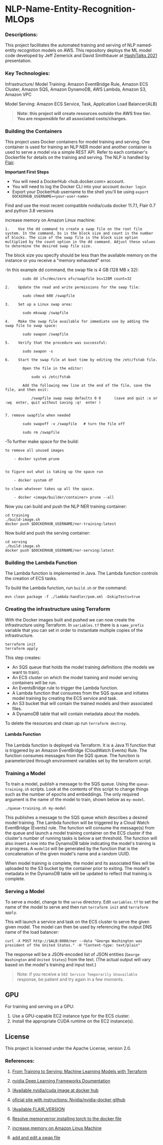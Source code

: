 # NLP-Name-Entity-Recognition-MLOps

### Descriptions:

This project facilitates the automated training and serving of NLP named-entity recognition models on AWS. This repository deploys the ML model code developed by Jeff Zemerick and David Smithbauer at [HashiTalks 2021](https://events.hashicorp.com/hashitalks2021) presentation.


### Key Technologies:

Infrastructure/ Model Training: Amazon EventBridge Rule, Amazon ECS Cluster, Amazon SQS, Amazon DynamoDB, AWS Lambda, Amazon S3, Amazon VPC

Model Serving: Amazon ECS Service, Task, Application Load Balancer(ALB)




> **Note: this project will create resources outside the AWS free tier. You are responsible for all associated costs/charges.**

### Building the Containers

This project uses Docker containers for model training and serving. One container is used for training an NLP NER model and another container is used to serve a model via a simple REST API. Refer to each container's Dockerfile for details on the training and serving. The NLP is handled by [Flair](https://github.com/flairNLP/flair).

**Important First Steps**

* You will need a DockerHub <hub.docker.com> account.
* You will need to log the Docker CLI into your account `docker login`
* Export your DockerHub username to the shell you'll be using `export DOCKERHUB_USERNAME=<your-user-name>`

Find and use the most recent compatible nvidia/cuda docker 11.7.1, Flair 0.7 and python 3.8 versions 

increase memory on Amazon Linux machine:

    1.    Use the dd command to create a swap file on the root file system. In the command, bs is the block size and count is the number of blocks. The size of the swap file is the block size option multiplied by the count option in the dd command. Adjust these values to determine the desired swap file size.

The block size you specify should be less than the available memory on the instance or you receive a "memory exhausted" error.

-In this example dd command, the swap file is 4 GB (128 MB x 32):

            sudo dd if=/dev/zero of=/swapfile bs=128M count=32
    
    2.    Update the read and write permissions for the swap file:
    
            sudo chmod 600 /swapfile
    
    3.    Set up a Linux swap area:
    
            sudo mkswap /swapfile
    
    4.    Make the swap file available for immediate use by adding the swap file to swap space:

            sudo swapon /swapfile
    
    5.    Verify that the procedure was successful:
    
            sudo swapon -s
    
    6.    Start the swap file at boot time by editing the /etc/fstab file.
    
            Open the file in the editor:
            
                sudo vi /etc/fstab
            
            Add the following new line at the end of the file, save the file, and then exit:
    
                /swapfile swap swap defaults 0 0      (save and quit :x or :wq  enter, quit without saving :q!  enter )
    
    
    7. remove swapfile when needed 
    
            sudo swapoff -v /swapfile   # turn the file off
            
            sudo rm /swapfile
            
-To further make space for the build:

    to remove all unused images

        - docker system prune 


    to figure out what is taking up the space run

        - docker system df
    
    to clean whatever takes up all the space.  
    
        - docker <image/builder/container> prune --all 
    


Now you can build and push the NLP NER training container:

```
cd training
./build-image.sh
docker push $DOCKERHUB_USERNAME/ner-training:latest
```

Now build and push the serving container:

```
cd serving
./build-image.sh
docker push $DOCKERHUB_USERNAME/ner-serving:latest
```

### Building the Lambda Function

The Lambda function is implemented in Java. The Lambda function controls the creation of ECS tasks.

To build the Lambda function, run `build.sh` or the command:

```
mvn clean package -f ./lambda-handler/pom.xml -DskipTests=true
```

### Creating the infrastructure using Terraform

With the Docker images built and pushed we can now create the infrastructure using Terraform. In `variables.tf` there is a `name_prefix` variable that you can set in order to instantiate multiple copies of the infrastructure.

```
terraform init
terraform apply
```

This step creates:

* An SQS queue that holds the model training definitions (the models we want to train).
* An ECS cluster on which the model training and model serving containers will be run.
* An EventsBridge rule to trigger the Lambda function.
* A Lambda function that consumes from the SQS queue and initiates model training by creating the ECS service and task.
* An S3 bucket that will contain the trained models and their associated files.
* A DynamoDB table that will contain metadata about the models.

To delete the resources and clean up run `terraform destroy`.

#### Lambda Function

The Lambda function is deployed via Terraform. It is a Java 11 function that is triggered by an Amazon EventBridge (CloudWatch Events) Rule. The function consumes messages from the SQS queue. The function is parameterized through environment variables set by the terraform script.

### Training a Model

To train a model, publish a message to the SQS queue. Using the `queue-training.sh` scripts. Look at the contents of this script to change things such as the number of epochs and embeddings. The only required argument is the name of the model to train, shown below as `my-model`.

`./queue-training.sh my-model`

This publishes a message to the SQS queue which describes a desired model training. The Lambda function will be triggered by a Cloud Watch EventBridge (Events) rule. The function will consume the message(s) from the queue and launch a model training container on the ECS cluster if the cluster's number of running tasks is below a set threshold. The function will also insert a row into the DynamoDB table indicating the model's training is in progress. A `modelId` will be generated by the function that is the concatenation of the given model's name and a random UUID.

When model training is complete, the model and its associated files will be uploaded to the S3 bucket by the container prior to exiting. The model's metadata in the DynamoDB table will be updated to reflect that training is complete.

### Serving a Model

To serve a model, change to the `serve` directory. Edit `variables.tf` to set the name of the model to serve and then run `terraform init` and `terraform apply`.

This will launch a service and task on the ECS cluster to serve the given given model. The model can then be used by referencing the output DNS name of the load balancer:

```
curl -X POST http://$ALB:8080/ner --data "George Washington was president of the United States." -H "Content-type: text/plain"
```

The response will be a JSON-encoded list of JSON entities (`George Washington` and `United States`) from the text. (The actual output will vary based on the model's training and input text.)

> Note: if you receive a `503 Service Temporarily Unavailable` response, be patient and try again in a few moments.

## GPU

For training and serving on a GPU:

1. Use a GPU-capable EC2 instance type for the ECS cluster.
1. Install the appropriate CUDA runtime on the EC2 instance(s).

## License

This project is licensed under the Apache License, version 2.0.




### References:
1. [From Training to Serving: Machine Learning Models with Terraform](https://www.youtube.com/watch?v=FK-XAyw-QX0&t=610s)

2. [nvidia Deep Learning Frameworks Doumentation](https://docs.nvidia.com/deeplearning/frameworks/user-guide/index.html) 

3. [!Available nvidia/cuda image at docker hub](https://hub.docker.com/r/nvidia/cuda)

4. [oficial site with instructions: Nvidia/nvidia-docker github](https://github.com/NVIDIA/nvidia-docker)

5. [!Available FLAIR_VERSION](https://github.com/flairNLP/flair)

6. [Resolve memoryerror installing torch to the docker file](https://github.com/pytorch/pytorch/issues/25164)

7. [increase memory on Amazon Linux Machine](https://aws.amazon.com/premiumsupport/knowledge-center/ec2-memory-swap-file/)

8. [add and edit a swap file](https://www.youtube.com/watch?v=tGrzyFdUPFk)